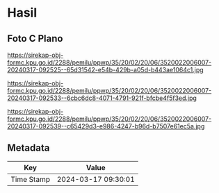 # Hasil

## Foto C Plano

https://sirekap-obj-formc.kpu.go.id/2288/pemilu/ppwp/35/20/02/20/06/3520022006007-20240317-092525--65d31542-e54b-429b-a05d-b443ae1064c1.jpg

https://sirekap-obj-formc.kpu.go.id/2288/pemilu/ppwp/35/20/02/20/06/3520022006007-20240317-092533--6cbc6dc8-4071-4791-921f-bfcbe4f5f3ed.jpg

https://sirekap-obj-formc.kpu.go.id/2288/pemilu/ppwp/35/20/02/20/06/3520022006007-20240317-092539--c65429d3-e986-4247-b96d-b7507e61ec5a.jpg


## Metadata

| Key        | Value               |
| ---------- | ------------------- |
| Time Stamp | 2024-03-17 09:30:01 |



